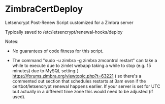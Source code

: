 # ZimbraCertDeploy
Letsencrypt Post-Renew Script customized for a Zimbra server

Typically saved to /etc/letsencrypt/renewal-hooks/deploy

Notes:

* No guarantees of code fitness for this script.

* The command "sudo -u zimbra -g zimbra zmcontrol restart" can take a while to execute due to zimlet webapp taking a while to stop (e.g. 15 minutes) due to MySQL setting ( https://forums.zimbra.org/viewtopic.php?t=63221 ) so there's a commented out section that schedules restarts at 3am even if the certbot/letsencrypt renewal happens earlier.  If your server is set for UTC but actually in a different time zone this would need to be adjusted (if used).

